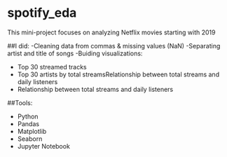 # spotify_eda
This mini-project focuses on analyzing Netflix movies starting with 2019

##I did:
-Cleaning data from commas & missing values (NaN)
-Separating artist and  title of songs 
-Buiding  visualizations:
  - Top 30 streamed tracks
  - Top 30 artists by total streamsRelationship between total streams and daily listeners
  - Relationship between total streams and daily listeners

##Tools:
- Python
- Pandas
- Matplotlib
- Seaborn
- Jupyter Notebook

